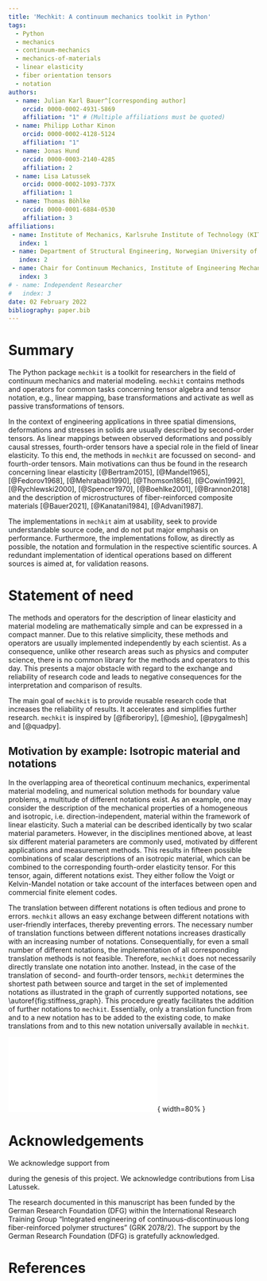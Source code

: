 ```yaml
---
title: 'Mechkit: A continuum mechanics toolkit in Python'
tags:
  - Python
  - mechanics
  - continuum-mechanics
  - mechanics-of-materials
  - linear elasticity
  - fiber orientation tensors
  - notation
authors:
  - name: Julian Karl Bauer^[corresponding author]
    orcid: 0000-0002-4931-5869
    affiliation: "1" # (Multiple affiliations must be quoted)
  - name: Philipp Lothar Kinon
    orcid: 0000-0002-4128-5124
    affiliation: "1"
  - name: Jonas Hund
    orcid: 0000-0003-2140-4285
    affiliation: 2
  - name: Lisa Latussek
    orcid: 0000-0002-1093-737X
    affiliation: 1
  - name: Thomas Böhlke
    orcid: 0000-0001-6884-0530
    affiliation: 3
affiliations:
 - name: Institute of Mechanics, Karlsruhe Institute of Technology (KIT), Germany
   index: 1
 - name: Department of Structural Engineering, Norwegian University of Science and Technology (NTNU), Norway
   index: 2
 - name: Chair for Continuum Mechanics, Institute of Engineering Mechanics, Karlsruhe Institute of Technology (KIT), Germany,
   index: 3
# - name: Independent Researcher
#   index: 3
date: 02 February 2022
bibliography: paper.bib
---
```



# Summary

The Python package `mechkit` is a toolkit for researchers
in the field of continuum mechanics and material modeling.
`mechkit` contains methods and operators
for common tasks concerning tensor algebra and tensor notation,
e.g., linear mapping, base transformations and activate as well as passive transformations of tensors.

In the context of engineering applications in three spatial dimensions, deformations and stresses in solids are
usually described by second-order tensors.
As linear mappings between observed deformations and possibly causal stresses,
fourth-order tensors have a special role in the field of linear elasticity.
To this end, the methods in `mechkit` are focussed on second- and fourth-order tensors. Main motivations can thus be found in the research concerning
linear elasticity
[@Bertram2015], [@Mandel1965], [@Fedorov1968], [@Mehrabadi1990], [@Thomson1856],
[@Cowin1992], [@Rychlewski2000], [@Spencer1970], [@Boehlke2001], [@Brannon2018]
and the description of microstructures of fiber-reinforced
composite materials
[@Bauer2021], [@Kanatani1984], [@Advani1987].

The implementations in `mechkit` aim at usability, seek to provide understandable source code,
and do not put major emphasis on performance.
Furthermore, the implementations follow, as directly as possible,
the notation and formulation in the respective scientific sources.
A redundant implementation of identical operations based on different
sources is aimed at, for validation reasons.

# Statement of need

The methods and operators for the description of linear elasticity and material modeling are mathematically simple and can be expressed in a compact manner.
Due to this relative simplicity, these methods and operators are usually implemented independently by each scientist.
As a consequence, unlike other research areas such as physics and computer science,
there is no common library for the methods and operators to this day.
This presents a major obstacle with regard to the exchange and reliability of research code and
leads to negative consequences for the interpretation and comparison of results.

The main goal of `mechkit` is to provide reusable research code that increases the reliability of results.
It accelerates and simplifies further research.
`mechkit` is inspired by [@fiberoripy], [@meshio], [@pygalmesh] and [@quadpy].

## Motivation by example: Isotropic material and notations

In the overlapping area of theoretical continuum mechanics, experimental
material modeling,
and numerical solution methods for boundary value problems,
a multitude of different notations exist.
As an example, one may consider the description of the mechanical properties of a
homogeneous and isotropic, i.e. direction-independent, material within the framework of linear elasticity.
Such a material can be described identically by two scalar material parameters.
However, in the disciplines mentioned above, at least six different material parameters are commonly used,
motivated by different applications and measurement methods.
This results in fifteen possible combinations of scalar descriptions of an
isotropic material, which can be combined to the corresponding fourth-order elasticity tensor.
For this tensor, again, different notations exist. They either follow the
Voigt or Kelvin-Mandel notation or take account of the interfaces between open and commercial finite element codes.

The translation between different notations is often tedious and prone to errors.
`mechkit` allows an easy exchange between different notations with user-friendly
interfaces, thereby preventing errors.
The necessary number of translation functions between different notations
increases drastically with an increasing number of notations.
Consequentially, for even a small number of different notations, the implementation of all corresponding translation methods is not feasible.
Therefore, `mechkit` does not necessarily directly translate one notation into another.
Instead, in the case of the translation of second- and fourth-order tensors,
`mechkit` determines the shortest path between source and target in the set of implemented notations as illustrated in
the graph of currently supported notations, see \autoref{fig:stiffness_graph}.
This procedure greatly facilitates the addition of further notations to `mechkit`.
Essentially, only a translation function from and to a new notation has to be added to the existing code, to make translations from and to this new notation universally available in `mechkit`.

![Currently supported notations and translations of fourth-order stiffness tensors.\label{fig:stiffness_graph}](./figures/stiffness_graph.pdf){ width=80% }

# Acknowledgements

We acknowledge support from
<?insert here after contacted?>
during the genesis of this project.
We acknowledge contributions from Lisa Latussek.

The research documented in this manuscript has been funded by the German Research Foundation (DFG) within the International Research Training Group “Integrated engineering of continuous-discontinuous long fiber-reinforced polymer structures” (GRK 2078/2). The support by the German Research Foundation (DFG) is gratefully acknowledged.

# References
